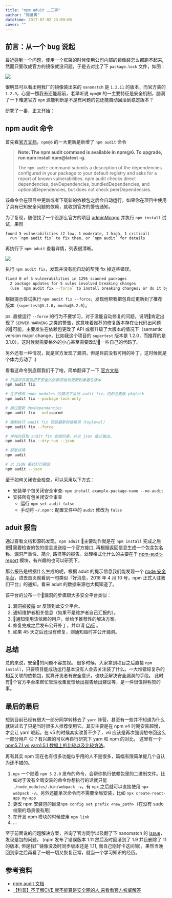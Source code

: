 ```yaml
---
title: "npm aduit 二三事"
author: "陈蔓青"
datetime: 2017-07-02 23:09:00
cover: ""
---
```


## 前言：从一个 bug 说起

最近碰到一个问题，使用一个框架的时候使用公司内部的镜像装怎么都跑不起来, 然而只要改成官方的镜像就没问题，于是去对比了下 `package.lock` 文件，如图：

![](https://eux-public.bj.bcebos.com/2018/07/02/df233513dd3e36bafdd4a15a69415bdc.jpg)

很明显可以看出用我厂的镜像装出来的 `nanomatch` 是 `1.2.11` 的版本，而官方装的 `1.2.9`，心里一愣我去还能超前，老早听说 `npm@6` 的一主要特征是安全机制，脑洞了一下难道官方 `npm` 源能判断是不是有问题的包还能自动回滚到稳定版本？

研究了一番，正文开始：

## npm audit 命令

首先看[官方文档](https://medium.com/npm-inc/announcing-npm-6-5d0b1799a905)，`npm@6` 的一大更新是新增了 `npm audit` 命令

> **Note: The npm audit command is available in npm@6. To upgrade, run npm install npm@latest -g.**
> 
> The `npm audit` command submits a description of the dependencies configured in your package to your default registry and asks for a report of known vulnerabilities. npm audit checks direct dependencies, devDependencies, bundledDependencies, and optionalDependencies, but does not check peerDependencies.

该命令会在项目中更新或者下载新的依赖包之后会自动运行，如果你在项目中使用了具有已知安全问题的依赖，就收到官方的警告通知。

为了复现，随便找了一个没那么官方的项目 [adminMongo](https://github.com/mrvautin/adminMongo) 并执行 `npm install` 试试，果然

```
found 5 vulnerabilities (2 low, 1 moderate, 1 high, 1 critical)
  run `npm audit fix` to fix them, or `npm audit` for details
```

再执行下 `npm aduit` 查看详情，列表很清晰。

![](https://eux-public.bj.bcebos.com/2018/07/03/9D8FAEFD-85A5-45C2-8DCF-7B312AB9204D.png)

执行 `npm audit fix`，发现并没有能自动的帮我 fix 掉这些错误。

```bash
fixed 0 of 5 vulnerabilities in 1295 scanned packages
  2 package updates for 5 vulns involved breaking changes
  (use `npm audit fix --force` to install breaking changes; or do it by hand)
```

根据提示尝试执行 `npm audit fix --force`，发现他帮我把包自动更新到了推荐版本（`supertest@3.1.0`，`mocha@5.2.0`）。

ps. 直接运行 `--force` 的行为不要学习，对于没能自动修复的问题，说明肯定出现了 `SEMVER WARNING` 之类的警告，这意味着推荐的修复版本存在让代码出问题的可能，主要发生在依赖包更改了 API 或者升级了大版本的情况下（semantic version major change，比如我这个项目的 `supertest` 版本是 1.2.0，而推荐的是 3.1.0）。这时候就需要格外的小心甚至需要改动一些自己的代码了。

另外还有一种情况，就是官方发现了漏洞，但是目前没有可用的补丁。这时候就是个体力劳动了 :)

看看这命令到底帮我们干了啥，简单翻译了一下 [官方文档](https://docs.npmjs.com/cli/audit)

```bash
# 扫描项目漏洞把不安全的依赖项自动更新到兼容性版本
npm audit fix

# 在不修改 node_modules 的情况下执行 audit fix，仍然会更改 pkglock
npm audit fix --package-lock-only

# 跳过更新 devDependencies
npm audit fix --only=prod

# 强制执行 audit fix 安装最新的依赖项（toplevel）
npm audit fix --force

# 单纯的获取 audit fix 会做的事，并以 json 格式输出。
npm audit fix --dry-run --json

# 获取详情
npm audit

# 以 JSON 格式打印报告
npm audit --json
```

至于如何关闭安全检查，可以采用以下方式：
- 安装单个包关闭安全审查: `npm install example-package-name --no-audit`
- 安装所有包关闭安全审查
	- 运行 `npm set audit false`
	- 手动将 `~/.npmrc` 配置文件中的 `audit` 修改为 `false`

## aduit 报告

通过查看文档和源码发现，`npm aduit` 主要动作就是在 `npm install` 完成之后把需要检查的包的信息发送给一个官方接口, 再根据返回信息生成一个包含包名称、漏洞严重性、简介, 路径等的报告。处理格式化什么的主要在于 [npm-audit-report](https://www.npmjs.com/package/npm-audit-report) 模块，有兴趣的也可以研究下。

那么报告是根据什么生成的呢，根据 aduit 的提示信息我们能发现一个 [node 安全平台](https://nodesecurity.io/)，进去首页就看到一句类似『好消息，2018 年 4 月 10 号，npm 正式入驻我们平台』的通知。看来 aduit 的数据来源也大概知道了。

该平台的公布一个漏洞的步骤跟大多安全平台类似：

1. 漏洞被披露 or 反馈到此安全平台。
2. 通知维护者相关信息（如果不是维护者自己汇报的）。
3. 通知使用该依赖的用户，给给予推荐性的解决方案。
4. 修复完成之后发布公开补丁，并申请 [CVE](http://cve.mitre.org/) 。
5. 如果 45 天之后还没有修复，则通知超时并公开漏洞。

## 总结

总的来说，安全的问题不容忽视。
很多时候，大家拿到项目之后直接 `npm install`，只要项目能成功运行基本没有人会去关注装了什么。一大堆错综复杂的相互关联的依赖包，就算开发者有安全意识，也缺乏解决安全漏洞的手段。
此时有个官方平台来帮忙管理收集反馈给出报告给出建议等，是一件很值得称赞的事。

## 最后的最后

想到目前已经有很大一部分同学转移去了 `yarn` 阵营，甚至有一些并不知道为什么就转过去了只是当时很多人推荐使用它。其实主要是在 npm v4 时期安裝超慢，才会让 yarn 崛起，在 v5 的时候其实改善不少了，v6 应该是再次强调想夺回这么一部分用户 😐？有兴趣的可以再自行研究下 yarn 和 npm 的对比， 这里有一个 [npm5.7.1 vs yarn1.5.1 数据上的比较以及比较方法](https//github.com/appleboy/npm-vs-yarn)。

再有其实 npm 现在也有很多功能似乎用的人不是很多，篇幅有限简单提几个自认为还不错的。
1.  `npx` 一个随着 `npm 5.2.0` 发布的命令，会帮你执行依赖包里的二进制文件。比如对于没有全局安装的命令你想执行的话就只能 `./node_modules/.bin/webpack -v`，有 `npx` 之后就可以直接使用 `npx webpack -v`。另外还能单次命令而不需要全局安装，比如 `npx create-react-app my-app` 
2. 更改 npm 安装包的目录`npm config set prefix <new_path>`（在没有 sudo 权限的场景很有用）
3. 在开发 npm 模块的时候使用 `npm link`
4. ...

至于前面说的问题解决方案，咨询了官方同学以及翻了下 nanomatch 的 [issue](https://github.com/micromatch/nanomatch/issues/15)，发现是包的问题。
(npm 发布了错误版本 1.11 然后及时回滚到了 1.9 并且删除了 11 的版本, 但是我厂镜像没及时同步版本还是 1.11, 而自己刚好卡这间隙)，果然当晚回到家之后再看了一眼一切又恢复正常，就当一个学习知识的经历。

## 参考资料
- [npm audit 文档](https://docs.npmjs.com/cli/audit)
- [【科普】不了解CVE 就不能算是安全圈的人 来看看官方权威解答](https://zhuanlan.zhihu.com/p/27891196)